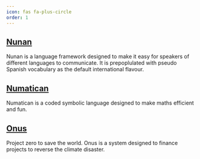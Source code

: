 ```yaml
---
icon: fas fa-plus-circle
order: 1
---
```


## <a href="{{ '/categories/nunan' | relative_url }}">Nunan</a>

Nunan is a language framework designed to make it easy for speakers of different languages to communicate. It is prepoplulated with pseudo Spanish vocabulary as the default international flavour.

## <a href="{{ '/categories/numatican' | relative_url }}">Numatican</a>

Numatican is a coded symbolic language designed to make maths efficient and fun.

## <a href="{{ '/categories/onus' | relative_url }}">Onus</a>

Project zero to save the world. Onus is a system designed to finance projects to reverse the climate disaster.


